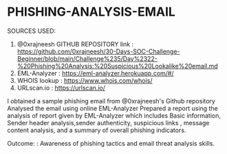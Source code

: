 # PHISHING-ANALYSIS-EMAIL
SOURCES USED:
1) @0xrajneesh GITHUB REPOSITORY link : https://github.com/0xrajneesh/30-Days-SOC-Challenge-Beginner/blob/main/Challenge%235/Day%2322-%20Phishing%20Analysis:%20Suspicious%20Lookalike%20email.md
2) EML-Analyzer : https://eml-analyzer.herokuapp.com/#/
3) WHOIS lookup : https://www.whois.com/whois/
4) URLscan.io : https://urlscan.io/
   
I obtained a sample phishing email from @0xrajneesh's Github repository
Analysed the email using online EML-Analyzer
Prepared a report using the analysis of report given by EML-Analyzer which includes Basic information, Sender header analysis,sender authenticity, suspicious links , message content analysis, and a summary of overall phishing indicators.

Outcome: : Awareness of phishing tactics and email threat analysis skills.

